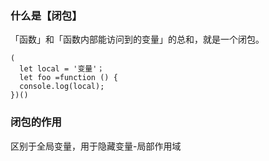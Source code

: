 ### 什么是【闭包】

「函数」和「函数内部能访问到的变量」的总和，就是一个闭包。
```
(
  let local = '变量'；
  let foo =function () {
  console.log(local);
})()
```

### 闭包的作用

区别于全局变量，用于隐藏变量-局部作用域
